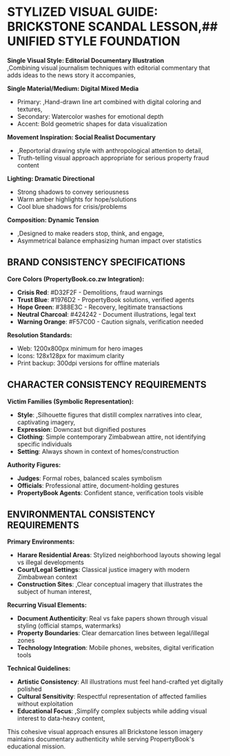 # STYLIZED VISUAL GUIDE: BRICKSTONE SCANDAL LESSON,## UNIFIED STYLE FOUNDATION

**Single Visual Style: Editorial Documentary Illustration**  
,Combining visual journalism techniques with editorial commentary that adds ideas to the news story it accompanies,

**Single Material/Medium: Digital Mixed Media** 
- Primary: ,Hand-drawn line art combined with digital coloring and textures,
- Secondary: Watercolor washes for emotional depth
- Accent: Bold geometric shapes for data visualization

**Movement Inspiration: Social Realist Documentary**
- ,Reportorial drawing style with anthropological attention to detail,
- Truth-telling visual approach appropriate for serious property fraud content

**Lighting: Dramatic Directional** 
- Strong shadows to convey seriousness
- Warm amber highlights for hope/solutions
- Cool blue shadows for crisis/problems

**Composition: Dynamic Tension**
- ,Designed to make readers stop, think, and engage,
- Asymmetrical balance emphasizing human impact over statistics

## BRAND CONSISTENCY SPECIFICATIONS

**Core Colors (PropertyBook.co.zw Integration):**
- **Crisis Red**: #D32F2F - Demolitions, fraud warnings  
- **Trust Blue**: #1976D2 - PropertyBook solutions, verified agents
- **Hope Green**: #388E3C - Recovery, legitimate transactions
- **Neutral Charcoal**: #424242 - Document illustrations, legal text
- **Warning Orange**: #F57C00 - Caution signals, verification needed

**Resolution Standards:**
- Web: 1200x800px minimum for hero images
- Icons: 128x128px for maximum clarity
- Print backup: 300dpi versions for offline materials

## CHARACTER CONSISTENCY REQUIREMENTS

**Victim Families (Symbolic Representation):**
- **Style**: ,Silhouette figures that distill complex narratives into clear, captivating imagery,
- **Expression**: Downcast but dignified postures
- **Clothing**: Simple contemporary Zimbabwean attire, not identifying specific individuals
- **Setting**: Always shown in context of homes/construction

**Authority Figures:**
- **Judges**: Formal robes, balanced scales symbolism
- **Officials**: Professional attire, document-holding gestures
- **PropertyBook Agents**: Confident stance, verification tools visible

## ENVIRONMENTAL CONSISTENCY REQUIREMENTS

**Primary Environments:**
- **Harare Residential Areas**: Stylized neighborhood layouts showing legal vs illegal developments
- **Court/Legal Settings**: Classical justice imagery with modern Zimbabwean context
- **Construction Sites**: ,Clear conceptual imagery that illustrates the subject of human interest,

**Recurring Visual Elements:**
- **Document Authenticity**: Real vs fake papers shown through visual styling (official stamps, watermarks)
- **Property Boundaries**: Clear demarcation lines between legal/illegal zones
- **Technology Integration**: Mobile phones, websites, digital verification tools

**Technical Guidelines:**
- **Artistic Consistency**: All illustrations must feel hand-crafted yet digitally polished
- **Cultural Sensitivity**: Respectful representation of affected families without exploitation
- **Educational Focus**: ,Simplify complex subjects while adding visual interest to data-heavy content,

This cohesive visual approach ensures all Brickstone lesson imagery maintains documentary authenticity while serving PropertyBook's educational mission.
